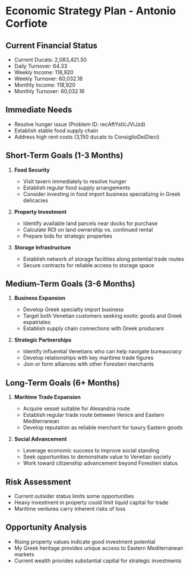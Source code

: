 # Economic Strategy Plan - Antonio Corfiote

## Current Financial Status
- Current Ducats: 2,083,421.50
- Daily Turnover: 64.33
- Weekly Income: 118,920
- Weekly Turnover: 60,032.16
- Monthly Income: 118,920
- Monthly Turnover: 60,032.16

## Immediate Needs
- Resolve hunger issue (Problem ID: recAftYstIcJViJzd)
- Establish stable food supply chain
- Address high rent costs (3,150 ducats to ConsiglioDeiDieci)

## Short-Term Goals (1-3 Months)
1. **Food Security**
   - Visit tavern immediately to resolve hunger
   - Establish regular food supply arrangements
   - Consider investing in food import business specializing in Greek delicacies

2. **Property Investment**
   - Identify available land parcels near docks for purchase
   - Calculate ROI on land ownership vs. continued rental
   - Prepare bids for strategic properties

3. **Storage Infrastructure**
   - Establish network of storage facilities along potential trade routes
   - Secure contracts for reliable access to storage space

## Medium-Term Goals (3-6 Months)
1. **Business Expansion**
   - Develop Greek specialty import business
   - Target both Venetian customers seeking exotic goods and Greek expatriates
   - Establish supply chain connections with Greek producers

2. **Strategic Partnerships**
   - Identify influential Venetians who can help navigate bureaucracy
   - Develop relationships with key maritime trade figures
   - Join or form alliances with other Forestieri merchants

## Long-Term Goals (6+ Months)
1. **Maritime Trade Expansion**
   - Acquire vessel suitable for Alexandria route
   - Establish regular trade route between Venice and Eastern Mediterranean
   - Develop reputation as reliable merchant for luxury Eastern goods

2. **Social Advancement**
   - Leverage economic success to improve social standing
   - Seek opportunities to demonstrate value to Venetian society
   - Work toward citizenship advancement beyond Forestieri status

## Risk Assessment
- Current outsider status limits some opportunities
- Heavy investment in property could limit liquid capital for trade
- Maritime ventures carry inherent risks of loss

## Opportunity Analysis
- Rising property values indicate good investment potential
- My Greek heritage provides unique access to Eastern Mediterranean markets
- Current wealth provides substantial capital for strategic investments
